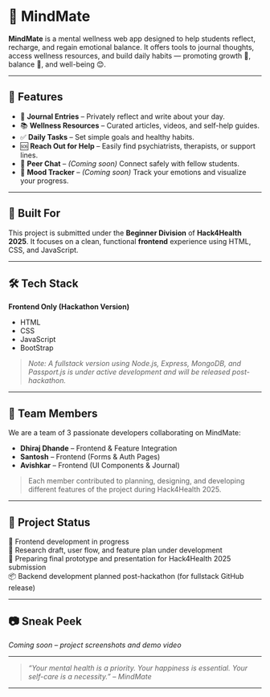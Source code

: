 # 🧠 MindMate

**MindMate** is a mental wellness web app designed to help students reflect, recharge, and regain emotional balance.
It offers tools to journal thoughts, access wellness resources, and build daily habits — promoting growth 💪, balance 🌿, and well-being 😊.

---

## 🚀 Features

- 📓 **Journal Entries** – Privately reflect and write about your day.
- 📚 **Wellness Resources** – Curated articles, videos, and self-help guides.
- ✅ **Daily Tasks** – Set simple goals and healthy habits.
- 🆘 **Reach Out for Help** – Easily find psychiatrists, therapists, or support lines.
- 💬 **Peer Chat** – _(Coming soon)_ Connect safely with fellow students.
- 🌈 **Mood Tracker** – _(Coming soon)_ Track your emotions and visualize your progress.

---

## 🎯 Built For

This project is submitted under the **Beginner Division** of **Hack4Health 2025**.
It focuses on a clean, functional **frontend** experience using HTML, CSS, and JavaScript.

---

## 🛠 Tech Stack

**Frontend Only (Hackathon Version)**

- HTML
- CSS
- JavaScript
- BootStrap
  
> _Note: A fullstack version using Node.js, Express, MongoDB, and Passport.js is under active development and will be released post-hackathon._

---

## 👥 Team Members

We are a team of 3 passionate developers collaborating on MindMate:

- **Dhiraj Dhande** – Frontend & Feature Integration
- **Santosh** – Frontend (Forms & Auth Pages)
- **Avishkar** – Frontend (UI Components & Journal)

> Each member contributed to planning, designing, and developing different features of the project during Hack4Health 2025.

---

## 📌 Project Status

🚧 Frontend development in progress  
📄 Research draft, user flow, and feature plan under development  
🧪 Preparing final prototype and presentation for Hack4Health 2025 submission  
📦 Backend development planned post-hackathon (for fullstack GitHub release)

---

## 📷 Sneak Peek

_Coming soon – project screenshots and demo video_

---

> _“Your mental health is a priority. Your happiness is essential. Your self-care is a necessity.” – MindMate_

---
